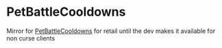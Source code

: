 # PetBattleCooldowns
Mirror for [PetBattleCooldowns](https://www.curseforge.com/wow/addons/petbattlecooldowns) for retail until the dev makes it available for non curse clients

